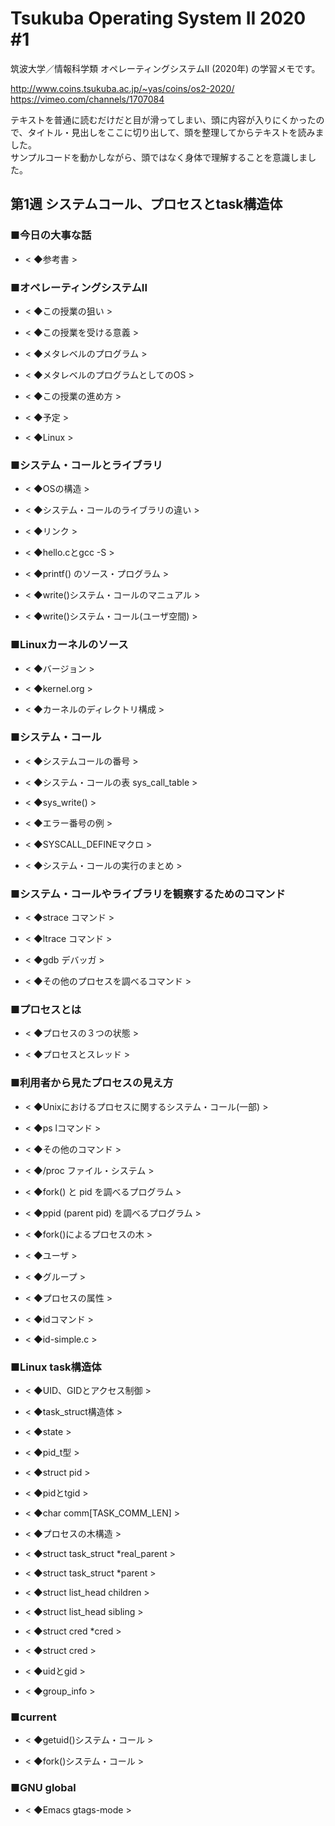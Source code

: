 # Tsukuba Operating System II 2020 #1

筑波大学／情報科学類 オペレーティングシステムII (2020年) の学習メモです。  

http://www.coins.tsukuba.ac.jp/~yas/coins/os2-2020/  
https://vimeo.com/channels/1707084  

テキストを普通に読むだけだと目が滑ってしまい、頭に内容が入りにくかったので、タイトル・見出しをここに切り出して、頭を整理してからテキストを読みました。  
サンプルコードを動かしながら、頭ではなく身体で理解することを意識しました。  


## 第1週 システムコール、プロセスとtask構造体

### ■今日の大事な話

- < ◆参考書 >  

### ■オペレーティングシステムII

- < ◆この授業の狙い >  

- < ◆この授業を受ける意義 >  

- < ◆メタレベルのプログラム >  

- < ◆メタレベルのプログラムとしてのOS >  


- < ◆この授業の進め方 >  

- < ◆予定 >  

- < ◆Linux >  

### ■システム・コールとライブラリ

- < ◆OSの構造 >  

- < ◆システム・コールのライブラリの違い >  

- < ◆リンク >  

- < ◆hello.cとgcc -S >  

- < ◆printf() のソース・プログラム >  

- < ◆write()システム・コールのマニュアル >  

- < ◆write()システム・コール(ユーザ空間) >  

### ■Linuxカーネルのソース

- < ◆バージョン >  

- < ◆kernel.org >  

- < ◆カーネルのディレクトリ構成 >  

### ■システム・コール

- < ◆システムコールの番号 >  

- < ◆システム・コールの表 sys_call_table >  

- < ◆sys_write() >  

- < ◆エラー番号の例 >  

- < ◆SYSCALL_DEFINEマクロ >  

- < ◆システム・コールの実行のまとめ >  

### ■システム・コールやライブラリを観察するためのコマンド

- < ◆strace コマンド >  

- < ◆ltrace コマンド >  

- < ◆gdb デバッガ >  

- < ◆その他のプロセスを調べるコマンド >  

### ■プロセスとは

- < ◆プロセスの３つの状態 >  

- < ◆プロセスとスレッド >  

### ■利用者から見たプロセスの見え方

- < ◆Unixにおけるプロセスに関するシステム・コール(一部) >  

- < ◆ps lコマンド >  

- < ◆その他のコマンド >  

- < ◆/proc ファイル・システム >  

- < ◆fork() と pid を調べるプログラム >  

- < ◆ppid (parent pid) を調べるプログラム >  

- < ◆fork()によるプロセスの木 >  

- < ◆ユーザ >  

- < ◆グループ >  

- < ◆プロセスの属性 >  

- < ◆idコマンド >  

- < ◆id-simple.c >  

### ■Linux task構造体

- < ◆UID、GIDとアクセス制御 >  

- < ◆task_struct構造体 >  

- < ◆state >  

- < ◆pid_t型 >  

- < ◆struct pid >  

- < ◆pidとtgid >  

- < ◆char comm[TASK_COMM_LEN] >  

- < ◆プロセスの木構造 >  

- < ◆struct task_struct *real_parent >  

- < ◆struct task_struct *parent >  

- < ◆struct list_head children >  

- < ◆struct list_head sibling >  

- < ◆struct cred *cred >  

- < ◆struct cred >  

- < ◆uidとgid >  

- < ◆group_info >  

### ■current

- < ◆getuid()システム・コール >  

- < ◆fork()システム・コール >  

### ■GNU global

- < ◆Emacs gtags-mode >  

